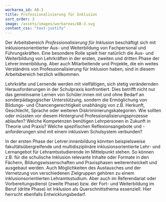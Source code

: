 ```yaml
---
workarea_id: AB-3
title: Professionalisierung für Inklusion
sort_order: 3
image: /assets/images/workareas/AB-3.svg
content_css: "text-justify"
---
```

Der Arbeitsbereich *Professionalisierung für Inklusion* beschäftigt sich mit inklusionsorientierter Aus- und Weiterbildung von Fachpersonal und Führungskräften. Eine besondere Rolle spielt hier natürlich die Aus- und Weiterbildung von Lehrkräften in der ersten, zweiten und dritten Phase der Lehrer:innenbildung. Aber auch Mitarbeitende und Projekte, die ein weites Verständnis von Professionalisierung für Inklusion haben, sind in diesem Arbeitsbereich herzlich willkommen.

Lehrkräfte und Lernende werden mit vielfältigen, sich stetig verändernden Herausforderungen in der Schulpraxis konfrontiert. Dies betrifft nicht nur das gemeinsame Lernen von Schüler:innen mit und ohne Bedarf an sonderpädagogischer Unterstützung, sondern die Ermöglichung von Bildungs- und Chancengerechtigkeit unabhängig von z.B. Herkunft, Geschlecht, Sprache oder weiteren Diskriminierungskategorien. Wie sollten oder müssten vor diesem Hintergrund Professionalisierungsprozesse ablaufen? Welche Kompetenzen benötigen Lehrpersonen in Zukunft in Theorie und Praxis? Welche spezifischen Reflexionsangebote und -anforderungen sind mit einem inklusiven Schulsystem verbunden?

In der ersten Phase der Lehrer:innenbildung könnten beispielsweise fakultätsübergreifende und multidisziplinäre inklusionsorientierte Lehr- und Lernangebot für Lehramtsstudierende im Mittelpunkt stehen. So können z.B. für die schulische Inklusion relevante Inhalte oder Formate in den Fächern, Bildungswissenschaften und Praxisphasen weiterentwickelt und ausgebaut werden. Auch Möglichkeiten des Austausches und der Vernetzung von verschiedenen Zielgruppen gehören zu einem inklusionsorientierten Lehramtsstudium. Aber auch im Referendariat oder Vorbereitungsdienst (zweite Phase) bzw. der Fort- und Weiterbildung im Beruf (dritte Phase) ist Inklusion als Querschnittsthema essenziell. Hier herrscht ebenfalls Entwicklungsbedarf.
